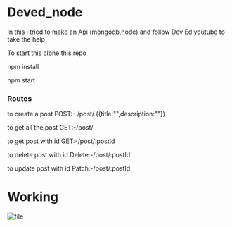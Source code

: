 
# Deved_node

In this i tried to make an Api (mongodb,node) and follow Dev Ed youtube to take the help


 
To start this clone this repo

npm install

npm start

### Routes 

to create a post
POST:- /post/  ({title:"",description:""})

to get all the post
GET:-/post/

to get post with id
GET:-/post/:postId

to delete post with id
Delete:-/post/:postId

to update post with id
Patch:-/post/:postId

# Working

![file](https://github.com/lakshay-saini-au8/node_pracitce_repo/blob/main/deved_node/final_5fab6caaafefb500b84451d2_157459.gif)
